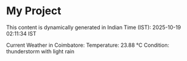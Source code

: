 # My Project

This content is dynamically generated in Indian Time (IST): 2025-10-19 02:11:34 IST


Current Weather in Coimbatore:
Temperature: 23.88 °C
Condition: thunderstorm with light rain
